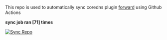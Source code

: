 This repo is used to automatically sync coredns plugin [forward](https://github.com/QZLin/forward) using Github Actions

**sync job ran [71] times**

[![Sync Repo](https://github.com/QZLin/coredns-extract/actions/workflows/sync.yaml/badge.svg)](https://github.com/QZLin/coredns-extract/actions/workflows/sync.yaml)
